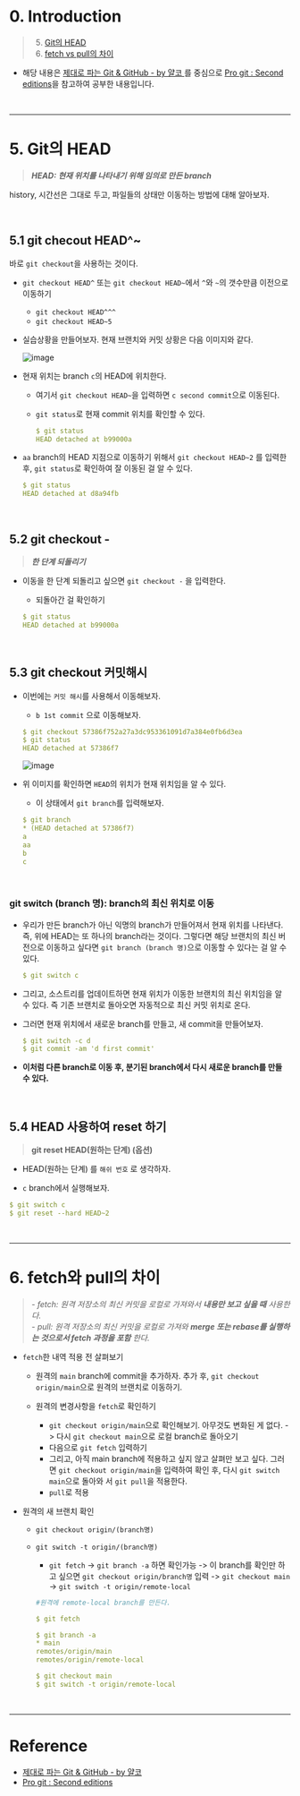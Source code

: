 # 0. Introduction

> 5. [Git의 HEAD](#5-git의-head)
> 6. [fetch vs pull의 차이](#6-fetch와-pull의-차이)

- 해당 내용은 [제대로 파는 Git & GitHub - by 얄코 ](https://www.inflearn.com/course/%EC%A0%9C%EB%8C%80%EB%A1%9C-%ED%8C%8C%EB%8A%94-%EA%B9%83/dashboard)를 중심으로 [Pro git : Second editions](https://book.naver.com/bookdb/book_detail.nhn?bid=7187291)을 참고하여 공부한 내용입니다.

<br>

---

# 5. Git의 HEAD

> **_HEAD: 현재 위치를 나타내기 위해 임의로 만든 branch_**

history, 시간선은 그대로 두고, 파일들의 상태만 이동하는 방법에 대해 알아보자.

<br>

## 5.1 git checout HEAD^~

바로 `git checkout`을 사용하는 것이다.

- `git checkout HEAD^` 또는 `git checkout HEAD~`에서 `^`와 `~`의 갯수만큼 이전으로 이동하기

  - `git checkout HEAD^^^`
  - `git checkout HEAD~5`

- 실습상황을 만들어보자. 현재 브랜치와 커밋 상황은 다음 이미지와 같다.

  ![image](https://user-images.githubusercontent.com/78094972/175890694-3c05bbec-dbbf-4842-99c5-df76d993a621.PNG)

- 현재 위치는 branch `c`의 HEAD에 위치한다.

  - 여기서 `git checkout HEAD~`을 입력하면 `c second commit`으로 이동된다.
  - `git status`로 현재 commit 위치를 확인할 수 있다.

    ```yml
    $ git status
    HEAD detached at b99000a
    ```

- `aa` branch의 HEAD 지점으로 이동하기 위해서 `git checkout HEAD~2` 를 입력한 후, `git status`로 확인하여 잘 이동된 걸 알 수 있다.

  ```yml
  $ git status
  HEAD detached at d8a94fb
  ```

<br>

## 5.2 git checkout -

> **_한 단계 되돌리기_**

- 이동을 한 단계 되돌리고 싶으면 `git checkout -` 을 입력한다.

  - 되돌아간 걸 확인하기

  ```yml
  $ git status
  HEAD detached at b99000a
  ```

<br>

## 5.3 git checkout 커밋해시

- 이번에는 `커밋 해시`를 사용해서 이동해보자.

  - `b 1st commit` 으로 이동해보자.

  ```yml
  $ git checkout 57386f752a27a3dc953361091d7a384e0fb6d3ea
  $ git status
  HEAD detached at 57386f7
  ```

  ![image](https://user-images.githubusercontent.com/78094972/175895140-851210fc-29fd-4c07-9f1c-4ebaa8faff5d.PNG)

- 위 이미지를 확인하면 `HEAD`의 위치가 현재 위치임을 알 수 있다.

  - 이 상태에서 `git branch`를 입력해보자.

  ```yml
  $ git branch
  * (HEAD detached at 57386f7)
  a
  aa
  b
  c
  ```

<br>

### git switch (branch 명): branch의 최신 위치로 이동

- 우리가 만든 branch가 아닌 익명의 branch가 만들어져서 현재 위치를 나타낸다. 즉, 위에 HEAD는 또 하나의 branch라는 것이다. 그렇다면 해당 브랜치의 최신 버전으로 이동하고 싶다면 `git branch (branch 명)`으로 이동할 수 있다는 걸 알 수 있다.

  ```yml
  $ git switch c
  ```

- 그리고, 소스트리를 업데이트하면 현재 위치가 이동한 브랜치의 최신 위치임을 알 수 있다. 즉 기존 브랜치로 돌아오면 자동적으로 최신 커밋 위치로 온다.

- 그러면 현재 위치에서 새로운 branch를 만들고, 새 commit을 만들어보자.

  ```yml
  $ git switch -c d
  $ git commit -am 'd first commit'
  ```

- **이처럼 다른 branch로 이동 후, 분기된 branch에서 다시 새로운 branch를 만들 수 있다.**

<br>

## 5.4 HEAD 사용하여 reset 하기

> **git reset HEAD(원하는 단계) (옵션)**

- HEAD(원하는 단계) 를 `해쉬 번호` 로 생각하자. 

- `c` branch에서 실행해보자.

```yml
$ git switch c
$ git reset --hard HEAD~2
```

<br>

---

# 6. fetch와 pull의 차이

> _- fetch: 원격 저장소의 최신 커밋을 로컬로 가져와서 **내용만 보고 싶을 때** 사용한다._   
> _- pull: 원격 저장소의 최신 커밋을 로컬로 가져와  **merge 또는 rebase를 실행하는 것으로서 fetch 과정을 포함** 한다._  

- `fetch`한 내역 적용 전 살펴보기

  - 원격의 `main` branch에 commit을 추가하자. 추가 후, `git checkout origin/main`으로 원격의 브랜치로 이동하기.

  - 원격의 변경사항을 `fetch`로 확인하기
    - `git checkout origin/main`으로 확인해보기. 아무것도 변화된 게 없다. -> 다시 `git checkout main`으로 로컬 branch로 돌아오기
    - 다음으로 `git fetch` 입력하기
    - 그리고, 아직 main branch에 적용하고 싶지 않고 살펴만 보고 싶다. 그러면 `git checkout origin/main`을 입력하여 확인 후,
      다시 `git switch main`으로 돌아와 서 `git pull`을 적용한다.
    - `pull`로 적용

- 원격의 새 브랜치 확인

  - `git checkout origin/(branch명)`
  - `git switch -t origin/(branch명)`

    - `git fetch` -> `git branch -a` 하면 확인가능 -> 이 branch를 확인만 하고 싶으면 `git checkout origin/branch명` 입력 -> `git checkout main` -> `git switch -t origin/remote-local`

    ```yml
    #원격에 remote-local branch를 만든다.

    $ git fetch

    $ git branch -a
    * main
    remotes/origin/main
    remotes/origin/remote-local

    $ git checkout main
    $ git switch -t origin/remote-local
    ```

<br>

---

# Reference

- [제대로 파는 Git & GitHub - by 얄코](https://www.inflearn.com/course/%EC%A0%9C%EB%8C%80%EB%A1%9C-%ED%8C%8C%EB%8A%94-%EA%B9%83/dashboard)
- [Pro git : Second editions](https://book.naver.com/bookdb/book_detail.nhn?bid=7187291)
